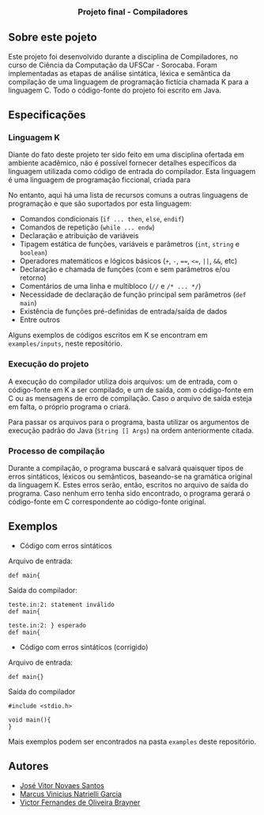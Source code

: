 <p align="center">
  <h3 align="center">Projeto final - Compiladores</h3>
</p>

## Sobre este pojeto

Este projeto foi desenvolvido durante a disciplina de Compiladores, no curso de Ciência da Computação da UFSCar - Sorocaba. Foram implementadas as etapas de análise sintática, léxica e semântica da compilação de uma linguagem de programação fictícia chamada K para a linguagem C. Todo o código-fonte do projeto foi escrito em Java.

## Especificações

### Linguagem K

Diante do fato deste projeto ter sido feito em uma disciplina ofertada em ambiente acadêmico, não é possível fornecer detalhes específicos da linguagem utilizada como código de entrada do compilador. Esta linguagem é uma linguagem de programação ficcional, criada para

No entanto, aqui há uma lista de recursos comuns a outras linguagens de programação e que são suportados por esta linguagem:

* Comandos condicionais (`if ... then`, `else`, `endif`)
* Comandos de repetição (`while ... endw`)
* Declaração e atribuição de variáveis
* Tipagem estática de funções, variáveis e parâmetros (`int`, `string` e `boolean`)
* Operadores matemáticos e lógicos básicos (`+`, `-`, `==`, `<=`, `||`, `&&`, etc)
* Declaração e chamada de funções (com e sem parâmetros e/ou retorno)
* Comentários de uma linha e multibloco (`//` e `/* ... */`)
* Necessidade de declaração de função principal sem parâmetros (`def main`)
* Existência de funções pré-definidas de entrada/saída de dados
* Entre outros

Alguns exemplos de códigos escritos em K se encontram em `examples/inputs`, neste repositório.

### Execução do projeto

A execução do compilador utiliza dois arquivos: um de entrada, com o código-fonte em K a ser compilado, e um de saída, com o código-fonte em C ou as mensagens de erro de compilação. Caso o arquivo de saída esteja em falta, o próprio programa o criará.

Para passar os arquivos para o programa, basta utilizar os argumentos de execução padrão do Java (`String [] Args`) na ordem anteriormente citada.

### Processo de compilação

Durante a compilação, o programa buscará e salvará quaisquer tipos de erros sintáticos, léxicos ou semânticos, baseando-se na gramática original da linguagem K. Estes erros serão, então, escritos no arquivo de saída do programa. Caso nenhum erro tenha sido encontrado, o programa gerará o código-fonte em C correspondente ao código-fonte original.


## Exemplos

* Código com erros sintáticos

Arquivo de entrada:

```
def main{
```

Saída do compilador:

```
teste.in:2: statement inválido
def main{

teste.in:2: } esperado
def main{
```

* Código com erros sintáticos (corrigido)

Arquivo de entrada:

```
def main{}
```

Saída do compilador

```
#include <stdio.h>

void main(){
}

```

Mais exemplos podem ser encontrados na pasta `examples` deste repositório.

## Autores

* [José Vitor Novaes Santos](https://github.com/devNatron)
* [Marcus Vinicius Natrielli Garcia](https://github.com/Infinitemarcus)
* [Victor Fernandes de Oliveira Brayner](https://github.com/victorfob)

